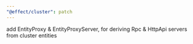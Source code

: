 ```yaml
---
"@effect/cluster": patch
---
```


add EntityProxy & EntityProxyServer, for deriving Rpc & HttpApi servers from cluster entities
